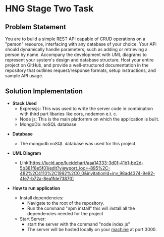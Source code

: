 # HNG Stage Two Task

## Problem Statement

You are to build a simple REST API capable of CRUD operations on a "person" resource, interfacing with any database of your choice. Your API should dynamically handle parameters, such as adding or retrieving a person by name. Accompany the development with UML diagrams to represent your system's design and database structure. Host your entire project on GitHub, and provide a well-structured documentation in the repository that outlines request/response formats, setup instructions, and sample API usage.

## Solution Implementation

- **Stack Used**
  - Expressjs: This was used to write the server code in combination with third part libaries like cors, nodemon e.t. c.
  - Node js: This is the main platformm on which the application is built.
  - MongoDb: noSQL database

* **Database**

  - The mongodb noSQL database was used for this project.

* **UML Diagram**

  - Link[https://lucid.app/lucidchart/aaa14333-3d0f-41b1-be2d-5b381f8e5f01/edit?viewport_loc=-895%2C-482%2C4110%2C1962%2C0_0&invitationId=inv_98ad4374-9e92-4fe7-b72a-8ea1fde73870]

* **How to run application**

  - Install dependencies:
    - Navigate to the root of the repository.
    - Run the command "npm install" this will install all the dependencies needed for the project
  - Start Server:
    - start the server with the command "node index.js"
    - The server will be hosted locally on your [machine](http://localhost:3000) at port 3000.
